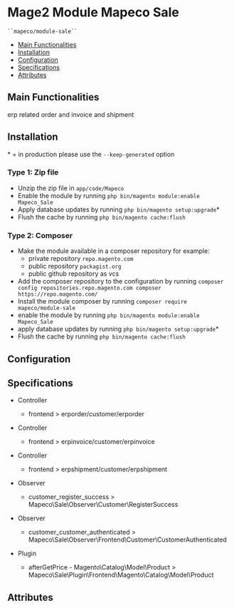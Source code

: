# Mage2 Module Mapeco Sale

    ``mapeco/module-sale``

 - [Main Functionalities](#markdown-header-main-functionalities)
 - [Installation](#markdown-header-installation)
 - [Configuration](#markdown-header-configuration)
 - [Specifications](#markdown-header-specifications)
 - [Attributes](#markdown-header-attributes)


## Main Functionalities
erp related order and invoice and shipment

## Installation
\* = in production please use the `--keep-generated` option

### Type 1: Zip file

 - Unzip the zip file in `app/code/Mapeco`
 - Enable the module by running `php bin/magento module:enable Mapeco_Sale`
 - Apply database updates by running `php bin/magento setup:upgrade`\*
 - Flush the cache by running `php bin/magento cache:flush`

### Type 2: Composer

 - Make the module available in a composer repository for example:
    - private repository `repo.magento.com`
    - public repository `packagist.org`
    - public github repository as vcs
 - Add the composer repository to the configuration by running `composer config repositories.repo.magento.com composer https://repo.magento.com/`
 - Install the module composer by running `composer require mapeco/module-sale`
 - enable the module by running `php bin/magento module:enable Mapeco_Sale`
 - apply database updates by running `php bin/magento setup:upgrade`\*
 - Flush the cache by running `php bin/magento cache:flush`


## Configuration




## Specifications

 - Controller
	- frontend > erporder/customer/erporder

 - Controller
	- frontend > erpinvoice/customer/erpinvoice

 - Controller
	- frontend > erpshipment/customer/erpshipment

 - Observer
	- customer_register_success > Mapeco\Sale\Observer\Customer\RegisterSuccess

 - Observer
	- customer_customer_authenticated > Mapeco\Sale\Observer\Frontend\Customer\CustomerAuthenticated

 - Plugin
	- afterGetPrice - Magento\Catalog\Model\Product > Mapeco\Sale\Plugin\Frontend\Magento\Catalog\Model\Product


## Attributes



